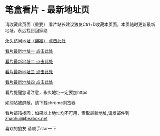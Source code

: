 # 笔盒看片 - 最新地址页

请收藏此页面（重要）
看片站长建议狼友Ctrl+D收藏本页面，本页随时更新最新地址，永远找到回家路

[永久访问地址（翻牆） 点击此处](https://beabox.net/)

[看片最新地址一 点击此处](https://2y1m7j9h0p5.shop)

[看片最新地址二 点击此处](https://2d9n3e9k1w2.shop)

[看片最新地址三 点击此处](https://2l4c0f2a0w8.shop)

[看片最新地址四 点击此处](https://2u6s5u3k0o6.shop)

看片提醒您请注意，永久地址一定要加https

如网站被屏蔽，请下载chrome浏览器

看片邮箱找回：如果以上地址均不可用，索取最新地址,请发邮件到 zhaohui@beabox.net

喜欢的狼友 请顺手star一下